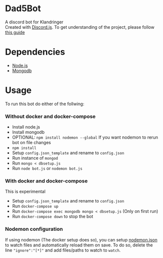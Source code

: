 # Dad5Bot 
A discord bot for Klandringer   
Created with [Discord.js](https://discord.js.org/#/).
To get understanding of the project, please follow [this guide](https://discordjs.guide/)

# Dependencies
- [Node.js](https://nodejs.org/)
- [Mongodb](https://www.mongodb.com)

# Usage
To run this bot do either of the follwing:

### Without docker and docker-compose
- Install node.js
- Install mongodb
- OPTIONAL: `npm install nodemon --global` If you want nodemon to rerun bot on file changes
- `npm install`
- Setup `config.json_template` and rename to `config.json` 
- Run instance of `mongod`
- Run `mongo < dbsetup.js`
- Run `node bot.js` or `nodemon bot.js`

### With docker and docker-compose
This is experimental
- Setup `config.json_template` and rename to `config.json` 
- Run `docker-compose up`
- Run `docker-compose exec mongodb mongo < dbsetup.js` (Only on first run)
- Run `docker-compose down`  to stop the bot

### Nodemon configuration
If using nodemon (The docker setup does so), you can setup [nodemon.json](./nodemon.json) to watch files and automatically reload them on save.
To do so, delete the line `"ignore":"[*]"` and add files/paths to watch to `watch`.
